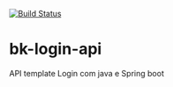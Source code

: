 [![Build Status](https://app.travis-ci.com/amigoxy/bk-login-api.svg?branch=main)](https://app.travis-ci.com/amigoxy/bk-login-api)
# bk-login-api
API template Login  com java e Spring boot
